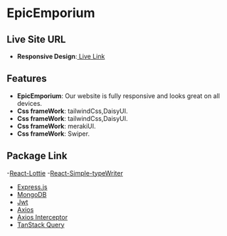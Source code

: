 # EpicEmporium

## Live Site URL
- **Responsive Design**:[ Live Link](https://epicemporium-e6ce4.web.app/)

## Features
- **EpicEmporium**: Our website is fully responsive and looks great on all devices.
- **Css frameWork**: tailwindCss,DaisyUI.
- **Css frameWork**: tailwindCss,DaisyUI.
- **Css frameWork**: merakiUI.
- **Css frameWork**: Swiper.
## Package Link
-[React-Lottie](https://www.npmjs.com/package/react-lottie)
-[React-Simple-typeWriter](https://www.npmjs.com/package/react-simple-typewriter)
- [Express.js](https://expressjs.com/en/starter/hello-world.html) 
- [MongoDB](https://www.mongodb.com/products/platform/atlas-database) 
- [Jwt](https://jwt.io/) 
- [Axios](https://axios-http.com/docs/intro) 
- [Axios Interceptor](https://axios-http.com/docs/interceptors) 
- [TanStack Query](https://tanstack.com/query/latest) 